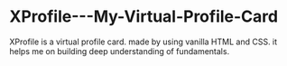 # XProfile---My-Virtual-Profile-Card
XProfile is a virtual profile card. made by using vanilla HTML and CSS. it helps me on building deep understanding of fundamentals.

